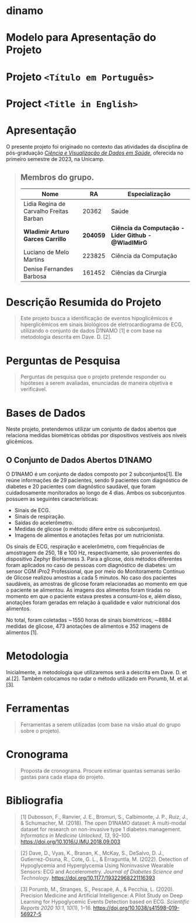 dinamo
==============================

# Modelo para Apresentação do Projeto

# Projeto `<Título em Português>`
# Project `<Title in English>`

# Apresentação

O presente projeto foi originado no contexto das atividades da disciplina de pós-graduação [*Ciência e Visualização de Dados em Saúde*](https://github.com/datasci4health/home), oferecida no primeiro semestre de 2023, na Unicamp.

> ## **Membros do grupo.**
> |**Nome**  | **RA** | **Especialização**|
> |--|--|--|
> | Lidia Regina de Carvalho Freitas Barban  | 20362  | Saúde|
> | **Wladimir Arturo Garces Carrillo**  | **204059**  | **Ciência da Computação - Líder Github - @WladIMirG**|
> | Luciano de Melo Martins  | 223825  | Ciência da Computação|
> | Denise Fernandes Barbosa  | 161452  | Ciências da Cirurgia|


# Descrição Resumida do Projeto
> Este projeto busca a identificação de eventos hipoglicêmicos e hiperglicêmicos em sinais biológicos de eletrocardiograma de ECG, utilizando o conjunto de dados D1NAMO [1] e com base na metodologia descrita em Dave. D. [2].

<!-- > Descrição do tema do projeto, incluindo motivação e contexto gerador.
> 
> Link para vídeo de apresentação da proposta do projeto (máximo 3 minutos). -->

# Perguntas de Pesquisa
> Perguntas de pesquisa que o projeto pretende responder ou hipóteses a serem avaliadas, enunciadas de maneira objetiva e verificável.

# Bases de Dados

Neste projeto, pretendemos utilizar um conjunto de dados abertos que relaciona medidas biométricas obtidas por dispositivos vestíveis aos níveis glicêmicos.

## O Conjunto de Dados Abertos D1NAMO
O D1NAMO é um conjunto de dados composto por 2 subconjuntos[1]. Ele reúne informações de 29 pacientes, sendo 9 pacientes com diagnóstico de diabetes e 20 pacientes com diagnóstico saudável, que foram cuidadosamente monitorados ao longo de 4 dias. Ambos os subconjuntos possuem as seguintes características:

- Sinais de ECG.
- Sinais de respiração.
- Saídas do acelerômetro.
- Medidas de glicose (o método difere entre os subconjuntos).
- Imagens de alimentos e anotações feitas por um nutricionista.

Os sinais de ECG, respiração e acelerômetro, com frequências de amostragem de 250, 18 e 100 Hz, respectivamente, são provenientes do dispositivo Zephyr BioHarness 3. Para a glicose, dois métodos diferentes foram aplicados no caso de pessoas com diagnóstico de diabetes: um sensor CGM iPro2 Professional, que por meio do Monitoramento Contínuo de Glicose realizou amostras a cada 5 minutos. No caso dos pacientes saudáveis, as amostras de glicose foram relacionadas ao momento em que o paciente se alimentou. As imagens dos alimentos foram tiradas no momento em que o paciente estava prestes a consumi-los e, além disso, anotações foram geradas em relação à qualidade e valor nutricional dos alimentos.

No total, foram coletadas ${\sim}$1550 horas de sinais biométricos, ${\sim}$8884 medidas de glicose, 473 anotações de alimentos e 352 imagens de alimentos [1].

# Metodologia

Inicialmente, a metodologia que utilizaremos será a descrita em Dave. D. et al.[2]. Também colocamos no radar o método utilizado em Porumb, M. et al.[3].
<!-- 
> Esta seção será evoluída ao longo do projeto. Nesta primeira entrega informe técnicas que pretende-se explorar
> tais como: aprendizagem de máquina, análise de redes, análise estatística, ou integração de uma ou mais técnicas. Para a primeira entrega, descreva de maneira mais genérica que tipo de abordagem seu grupo pretende realizar. -->

# Ferramentas
> Ferramentas a serem utilizadas (com base na visão atual do grupo sobre o projeto).

# Cronograma
> Proposta de cronograma. Procure estimar quantas semanas serão gastas para cada etapa do projeto.

# Bibliografia
<div class="csl-entry">

> [1] Dubosson, F., Ranvier, J. E., Bromuri, S., Calbimonte, J. P., Ruiz, J., &#38; Schumacher, M. (2018). The open D1NAMO dataset: A multi-modal dataset for research on non-invasive type 1 diabetes management. <i>Informatics in Medicine Unlocked</i>, <i>13</i>, 92–100. https://doi.org/10.1016/J.IMU.2018.09.003
</div>

<div class="csl-entry">

> [2] Dave, D., Vyas, K., Branan, K., McKay, S., DeSalvo, D. J., Gutierrez-Osuna, R., Cote, G. L., &#38; Erraguntla, M. (2022). Detection of Hypoglycemia and Hyperglycemia Using Noninvasive Wearable Sensors: ECG and Accelerometry. <i>Journal of Diabetes Science and Technology</i>. https://doi.org/10.1177/19322968221116393
</div>

<div class="csl-entry">

> [3] Porumb, M., Stranges, S., Pescapè, A., &#38; Pecchia, L. (2020). Precision Medicine and Artificial Intelligence: A Pilot Study on Deep Learning for Hypoglycemic Events Detection based on ECG. <i>Scientific Reports 2020 10:1</i>, <i>10</i>(1), 1–16. https://doi.org/10.1038/s41598-019-56927-5
</div>

